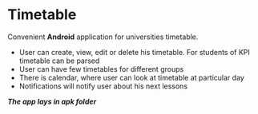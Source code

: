 # Timetable
Convenient **Android** application for universities timetable. <br>

- User can create, view, edit or delete his timetable. For students of KPI timetable can be parsed
- User can have few timetables for different groups
- There is calendar, where user can look at timetable at particular day
- Notifications will notify user about his next lessons

**_The app lays in apk folder_**